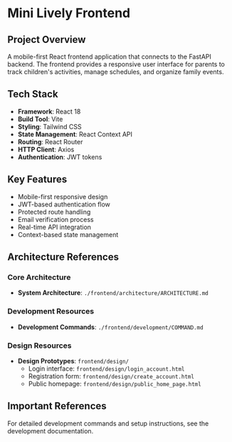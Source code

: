 # Mini Lively Frontend

## Project Overview
A mobile-first React frontend application that connects to the FastAPI backend. The frontend provides a responsive user interface for parents to track children's activities, manage schedules, and organize family events.

## Tech Stack
- **Framework**: React 18
- **Build Tool**: Vite
- **Styling**: Tailwind CSS
- **State Management**: React Context API
- **Routing**: React Router
- **HTTP Client**: Axios
- **Authentication**: JWT tokens

## Key Features
- Mobile-first responsive design
- JWT-based authentication flow
- Protected route handling
- Email verification process
- Real-time API integration
- Context-based state management

## Architecture References

### Core Architecture
- **System Architecture**: `./frontend/architecture/ARCHITECTURE.md`

### Development Resources  
- **Development Commands**: `./frontend/development/COMMAND.md`

### Design Resources
- **Design Prototypes**: `frontend/design/`
  - Login interface: `frontend/design/login_account.html`
  - Registration form: `frontend/design/create_account.html`  
  - Public homepage: `frontend/design/public_home_page.html`

## Important References

For detailed development commands and setup instructions, see the development documentation.
